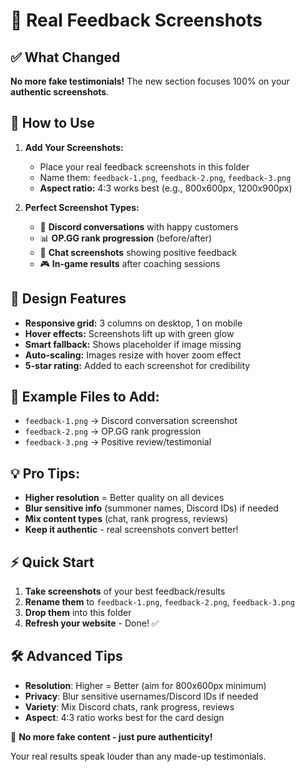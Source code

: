 # 📸 Real Feedback Screenshots

## ✅ What Changed
**No more fake testimonials!** The new section focuses 100% on your **authentic screenshots**.

## 🎯 How to Use

1. **Add Your Screenshots:**
   - Place your real feedback screenshots in this folder
   - Name them: `feedback-1.png`, `feedback-2.png`, `feedback-3.png`
   - **Aspect ratio:** 4:3 works best (e.g., 800x600px, 1200x900px)

2. **Perfect Screenshot Types:**
   - 💬 **Discord conversations** with happy customers
   - 📊 **OP.GG rank progression** (before/after)
   - 📱 **Chat screenshots** showing positive feedback
   - 🎮 **In-game results** after coaching sessions

## 🎨 Design Features

- **Responsive grid:** 3 columns on desktop, 1 on mobile
- **Hover effects:** Screenshots lift up with green glow
- **Smart fallback:** Shows placeholder if image missing
- **Auto-scaling:** Images resize with hover zoom effect
- **5-star rating:** Added to each screenshot for credibility

## 📱 Example Files to Add:
- `feedback-1.png` → Discord conversation screenshot
- `feedback-2.png` → OP.GG rank progression
- `feedback-3.png` → Positive review/testimonial

## 💡 Pro Tips:
- **Higher resolution** = Better quality on all devices
- **Blur sensitive info** (summoner names, Discord IDs) if needed
- **Mix content types** (chat, rank progress, reviews)
- **Keep it authentic** - real screenshots convert better!

## ⚡ Quick Start

1. **Take screenshots** of your best feedback/results
2. **Rename them** to `feedback-1.png`, `feedback-2.png`, `feedback-3.png`  
3. **Drop them** into this folder
4. **Refresh your website** - Done! ✅

## 🛠 Advanced Tips

- **Resolution**: Higher = Better (aim for 800x600px minimum)
- **Privacy**: Blur sensitive usernames/Discord IDs if needed
- **Variety**: Mix Discord chats, rank progress, reviews
- **Aspect**: 4:3 ratio works best for the card design

🚀 **No more fake content - just pure authenticity!** 

Your real results speak louder than any made-up testimonials.
